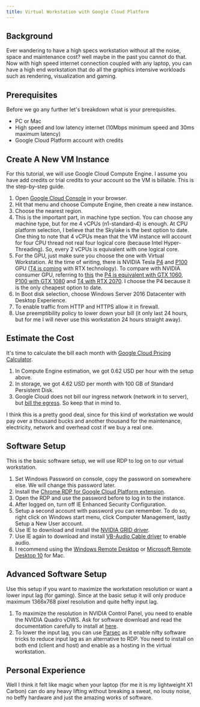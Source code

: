 ```yaml
---
title: Virtual Workstation with Google Cloud Platform
---
```


## Background

Ever wandering to have a high specs workstation without all the noise, space and maintenance cost? well maybe in the past you cannot do that. Now with high speed internet connection coupled with any laptop, you can have a high end workstation that do all the graphics intensive workloads such as rendering, visualization and gaming.

## Prerequisites

Before we go any further let's breakdown what is your prerequisites.

-   PC or Mac
-   High speed and low latency internet (10Mbps minimum speed and 30ms maximum latency)
-   Google Cloud Platform account with credits

## Create A New VM Instance

For this tutorial, we will use Google Cloud Compute Engine. I assume you have add credits or trial credits to your account so the VM is billable. This is the step-by-step guide.

1. Open [Google Cloud Console](https://console.cloud.google.com) in your browser.
2. Hit that menu and choose Compute Engine, then create a new instance.
3. Choose the nearest region.
4. This is the important part, in machine type section. You can choose any machine type, but for me 4 vCPUs (n1-standard-4) is enough. At CPU platform selection, I believe that the Skylake is the best option to date. One thing to note that 4 vCPUs mean that the VM instance will account for four CPU thread not real four logical core (because Intel Hyper-Threading). So, every 2 vCPUs is equivalent with one logical core.
5. For the GPU, just make sure you choose the one with Virtual Workstation. At the time of writing, there is NVIDIA Tesla [P4](http://images.nvidia.com/content/pdf/grid/data-sheet/nvidia-p4-datasheet.pdf) and [P100](https://images.nvidia.com/content/tesla/pdf/nvidia-tesla-p100-PCIe-datasheet.pdf) GPU ([T4 is coming](https://cloud.google.com/blog/products/compute/google-cloud-first-to-offer-nvidia-tesla-t4-gpus) with RTX technology). To compare with NVIDIA consumer GPU, referring to [this](https://www.techpowerup.com/gpu-specs) the [P4 is equivalent with GTX 1060](https://www.techpowerup.com/gpu-specs/tesla-p4.c2879), [P100 with GTX 1080](https://www.techpowerup.com/gpu-specs/tesla-p100-pcie-16-gb.c2888) and [T4 with RTX 2070](https://www.techpowerup.com/gpu-specs/tesla-t4.c3316). I choose the P4 because it is the only cheapest option to date.
6. In Boot disk selection, choose Windows Server 2016 Datacenter with Desktop Experience.
7. To enable traffic from HTTP and HTTPS allow it in firewall.
8. Use preemptibility policy to lower down your bill (it only last 24 hours, but for me I will never use this workstation 24 hours straight away).

## Estimate the Cost

It's time to calculate the bill each month with [Google Cloud Pricing Calculator](https://cloud.google.com/products/calculator/).

1. In Compute Engine estimation, we got 0.62 USD per hour with the setup above.
2. In storage, we got 4.62 USD per month with 100 GB of Standard Persistent Disk.
3. Google Cloud does not bill our ingress network (network in to server), but [bill the egress](https://cloud.google.com/compute/pricing#internet_egress). So keep that in mind to.

I think this is a pretty good deal, since for this kind of workstation we would pay over a thousand bucks and another thousand for the maintenance, electricity, network and overhead cost if we buy a real one.

## Software Setup

This is the basic software setup, we will use RDP to log on to our virtual workstation.

1. Set Windows Password on console, copy the password on somewhere else. We will change this password later.
2. Install the [Chrome RDP for Google Cloud Platform extension](https://chrome.google.com/webstore/detail/chrome-rdp-for-google-clo/mpbbnannobiobpnfblimoapbephgifkm).
3. Open the RDP and use the password before to log in to the instance.
4. After logged on, turn off IE Enhanced Security Configuration.
5. Setup a second account with password you can remember. To do so, right click on Windows start menu, click Computer Management, lastly Setup a New User account.
6. Use IE to download and install the [NVIDIA GRID driver](https://storage.googleapis.com/vwkstn-grid/391.81_grid_win10_server2016_64bit_international.exe).
7. Use IE again to download and install [VB-Audio Cable driver](https://www.vb-audio.com/Cable/index.htm) to enable audio.
8. I recommend using the [Windows Remote Desktop](https://support.microsoft.com/en-ca/help/4028379/windows-10-how-to-use-remote-desktop) or [Microsoft Remote Desktop 10](https://itunes.apple.com/us/app/microsoft-remote-desktop-10/id1295203466?mt=12) for Mac.

## Advanced Software Setup

Use this setup if you want to maximize the workstation resolution or want a lower input lag (for gaming). Since at the basic setup it will only produce maximum 1366x768 pixel resolution and quite hefty input lag.

1. To maximize the resolution in NVIDIA Control Panel, you need to enable the NVIDIA Quadro vDWS. Ask for software download and read the documentation carefully to install at [here](https://www.nvidia.com/object/vgpu-evaluation.html).
2. To lower the input lag, you can use [Parsec](https://parsecgaming.com/) as it enable nifty software tricks to reduce input lag as an alternative to RDP. You need to install on both end (client and host) and enable as a hosting in the virtual workstation.

## Personal Experience

Well I think it felt like magic when your laptop (for me it is my lightweight X1 Carbon) can do any heavy lifting without breaking a sweat, no lousy noise, no beffy hardware and just the amazing works of software.
